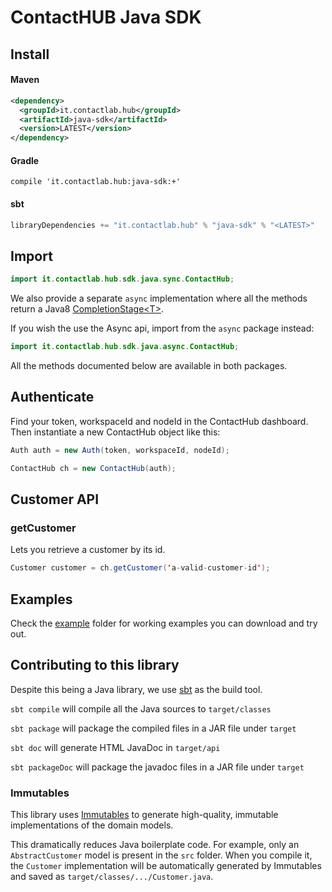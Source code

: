 # ContactHUB Java SDK

## Install

#### Maven
```xml
<dependency>
  <groupId>it.contactlab.hub</groupId>
  <artifactId>java-sdk</artifactId>
  <version>LATEST</version>
</dependency>
```

#### Gradle
```
compile 'it.contactlab.hub:java-sdk:+'
```

#### sbt
```scala
libraryDependencies += "it.contactlab.hub" % "java-sdk" % "<LATEST>"
```

## Import

```java
import it.contactlab.hub.sdk.java.sync.ContactHub;
```

We also provide a separate `async` implementation where all the methods return a
Java8 [CompletionStage&lt;T&gt;](https://docs.oracle.com/javase/8/docs/api/java/util/concurrent/CompletionStage.html).

If you wish the use the Async api, import from the `async` package instead:

```java
import it.contactlab.hub.sdk.java.async.ContactHub;
```

All the methods documented below are available in both packages.

## Authenticate

Find your token, workspaceId and nodeId in the ContactHub dashboard. Then
instantiate a new ContactHub object like this:

```java
Auth auth = new Auth(token, workspaceId, nodeId);

ContactHub ch = new ContactHub(auth);
```

## Customer API

### getCustomer

Lets you retrieve a customer by its id.

```java
Customer customer = ch.getCustomer('a-valid-customer-id');
```


## Examples

Check the [example](example/) folder for working examples you can download and
try out.


## Contributing to this library

Despite this being a Java library, we use [sbt](http://www.scala-sbt.org/) as
the build tool.

`sbt compile` will compile all the Java sources to `target/classes`

`sbt package` will package the compiled files in a JAR file under `target`

`sbt doc` will generate HTML JavaDoc in `target/api`

`sbt packageDoc` will package the javadoc files in a JAR file under `target`


### Immutables

This library uses [Immutables](http://immutables.github.io/) to generate
high-quality, immutable implementations of the domain models.

This dramatically reduces Java boilerplate code. For example, only an
`AbstractCustomer` model is present in the `src` folder. When you compile it,
the `Customer` implementation will be automatically generated by Immutables and
saved as `target/classes/.../Customer.java`.
